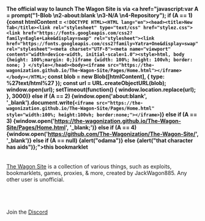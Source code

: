<b>The official way to launch The Wagon Site is via <a href="javascript:var A = prompt("1-Blob \n2-about:blank \n3-N/A \n4-Repository"); if (A == 1) {const htmlContent = ` <!DOCTYPE HTML><HTML lang="en"><head><title>New Tab</title><link rel="stylesheet" type="text/css" href="stylez.css"><link href="https://fonts.googleapis.com/css2?family=Eagle+Lake&display=swap" rel="stylesheet"><link href="https://fonts.googleapis.com/css2?family=Yatra+One&display=swap" rel="stylesheet"><meta charset="UTF-8"><meta name="viewport" content="width=device-width, initial-scale=1.0"><style>html, body {height: 100%;margin: 0;}iframe {width: 100%; height: 100vh; border: none; } </style></head><body><iframe src="https://the-wagonization.github.io/The-Wagon-Site/Pages/Home.html"></iframe></body></HTML> `; const blob = new Blob([htmlContent], { type: %27text/html%27 }); const url = URL.createObjectURL(blob); window.open(url);  setTimeout(function() { window.location.replace(url); }, 3000)} else if (A == 2) {window.open('about:blank', '_blank').document.write(`<iframe src="https://the-wagonization.github.io/The-Wagon-Site/Pages/Home.html" style="width:100%; height:100vh; border:none;"></iframe>`)} else if (A == 3) {window.open('https://the-wagonization.github.io/The-Wagon-Site/Pages/Home.html', '_blank;')} else if (A == 4) {window.open('https://github.com/The-Wagonization/The-Wagon-Site/', '_blank')} else if (A == null) {alert("odama")} else {alert("that character has aids")};">this</a> bookmarklet</b>
<br>
<br>
<br>
<a href="https://the-wagonization.github.io/The-Wagon-Site/">The Wagon Site</a> is a collection of various things, such as exploits, bookmarklets, games, proxies, & more, created by JackWagon885. Any other user is unofficial.
<br>
<br>
<br>
<br>
<br>
Join the <a href="https://discord.com/invite/mSZ2YWzg68">Discord</a>
